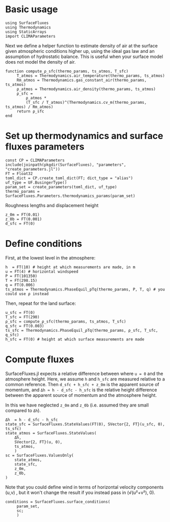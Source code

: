 # Basic usage

```
using SurfaceFluxes
using Thermodynamics
using StaticArrays
import CLIMAParameters
```

Next we define a helper function to estimate density of air at the surface
given atmospheric conditions higher up, using the ideal gas
law and an assumption of hydrostatic balance.
This is useful when your surface model does not model the density of
air.

```
function compute_ρ_sfc(thermo_params, ts_atmos, T_sfc)
     T_atmos = Thermodynamics.air_temperature(thermo_params, ts_atmos)
     Rm_atmos = Thermodynamics.gas_constant_air(thermo_params, ts_atmos)
     ρ_atmos = Thermodynamics.air_density(thermo_params, ts_atmos)
     ρ_sfc =
         ρ_atmos *
         (T_sfc / T_atmos)^(Thermodynamics.cv_m(thermo_params, ts_atmos) / Rm_atmos)
     return ρ_sfc
end
```

# Set up thermodynamics and surface fluxes parameters

```
const CP = CLIMAParameters
include(joinpath(pkgdir(SurfaceFluxes), "parameters", "create_parameters.jl"))
FT = Float32
toml_dict = CP.create_toml_dict(FT; dict_type = "alias")
uf_type = UF.BusingerType()
param_set = create_parameters(toml_dict, uf_type)
thermo_params = SurfaceFluxes.Parameters.thermodynamics_params(param_set)
```

Roughness lengths and displacement height
```
z_0m = FT(0.01)
z_0b = FT(0.001)
d_sfc = FT(0)
```

# Define conditions

First, at the lowest level in the atmosphere:
```
h  = FT(10) # height at which measurements are made, in m
u = FT(4) # horizontal windspeed
P = FT(101350)
T = FT(298.15)
q = FT(0.006)
ts_atmos = Thermodynamics.PhaseEquil_pTq(thermo_params, P, T, q) # you could use ρ instead
```
Then, repeat for the land surface:

```
u_sfc = FT(0)
T_sfc = FT(290)
ρ_sfc = compute_ρ_sfc(thermo_params, ts_atmos, T_sfc)
q_sfc = FT(0.003)
ts_sfc = Thermodynamics.PhaseEquil_ρTq(thermo_params, ρ_sfc, T_sfc, q_sfc)
h_sfc = FT(0) # height at which surface measurements are made
```

# Compute fluxes

SurfaceFluxes.jl expects a relative difference between where `u = 0` 
and the atmosphere height. Here, we assume `h` and `h_sfc` are measured
relative to a common reference. Then `d_sfc + h_sfc + z_0m` is the apparent
source of momentum, and
`Δh ≈ h - d_sfc - h_sfc` is the relative height difference between the
apparent source of momentum and the atmosphere height.

In this we have neglected `z_0m` and `z_0b` (i.e. assumed they are small
compared to `Δh`).

```
Δh  = h - d_sfc - h_sfc	
state_sfc = SurfaceFluxes.StateValues(FT(0), SVector{2, FT}(u_sfc, 0), ts_sfc)
state_atmos = SurfaceFluxes.StateValues(
    Δh,
    SVector{2, FT}(u, 0),
    ts_atmos,
    )
sc = SurfaceFluxes.ValuesOnly(     
    state_atmos,
    state_sfc,
    z_0m,
    z_0b,
)
```

Note that you could define wind in terms of horizontal
velocity components (u,v) , but it won't change the result
if you instead pass in (√(u²+v²), 0).

```
conditions = SurfaceFluxes.surface_conditions(
     param_set,
     sc;
     )
```